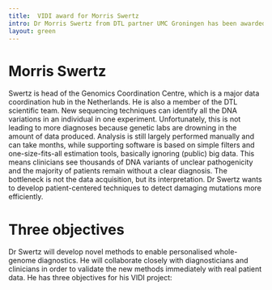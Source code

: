 ```yaml
---
title:  VIDI award for Morris Swertz
intro: Dr Morris Swertz from DTL partner UMC Groningen has been awarded an NWO-VIDI grant to develop scalable big data methods for personalised genome diagnostics.
layout: green
---
```

# Morris Swertz
Swertz is head of the Genomics Coordination Centre, which is a major data coordination hub in the Netherlands. He is also a member of the DTL scientific team. New sequencing techniques can identify all the DNA variations in an individual in one experiment. Unfortunately, this is not leading to more diagnoses because genetic labs are drowning in the amount of data produced. Analysis is still largely performed manually and can take months, while supporting software is based on simple filters and one-size-fits-all estimation tools, basically ignoring (public) big data. This means clinicians see thousands of DNA variants of unclear pathogenicity and the majority of patients remain without a clear diagnosis. The bottleneck is not the data acquisition, but its interpretation. Dr Swertz wants to develop patient-centered techniques to detect damaging mutations more efficiently.

# Three objectives
Dr Swertz will develop novel methods to enable personalised whole-genome diagnostics. He will collaborate closely with diagnosticians and clinicians in order to validate the new methods immediately with real patient data. He has three objectives for his VIDI project:
